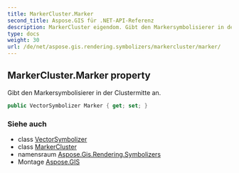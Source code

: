 ```yaml
---
title: MarkerCluster.Marker
second_title: Aspose.GIS für .NET-API-Referenz
description: MarkerCluster eigendom. Gibt den Markersymbolisierer in der Clustermitte an.
type: docs
weight: 30
url: /de/net/aspose.gis.rendering.symbolizers/markercluster/marker/
---
```

## MarkerCluster.Marker property

Gibt den Markersymbolisierer in der Clustermitte an.

```csharp
public VectorSymbolizer Marker { get; set; }
```

### Siehe auch

* class [VectorSymbolizer](../../vectorsymbolizer/)
* class [MarkerCluster](../)
* namensraum [Aspose.Gis.Rendering.Symbolizers](../../markercluster/)
* Montage [Aspose.GIS](../../../)


